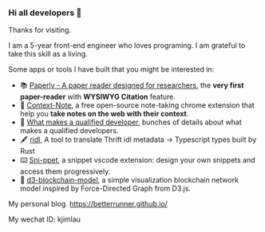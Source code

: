 ### Hi all developers 👋

Thanks for visiting.

I am a 5-year front-end engineer who loves programing. I am grateful to take this skill as a living.

Some apps or tools I have built that you might be interested in:

- 📚 [Paperly - A paper reader designed for researchers](https://paperly.app), the **very first paper-reader** with **WYSIWYG Citation** feature.
- 📝 [Context-Note](https://github.com/betterRunner/context-note), a free open-source note-taking chrome extension that help you **take notes on the web with their context**.
- 📖 [What makes a qualified developer](https://github.com/betterRunner/what-makes-a-qualified-developer), bunches of details about what makes a qualified developers.
- 🖋️ [ridl](https://github.com/betterRunner/ridl), A tool to translate Thrift idl metadata -> Typescript types built by Rust
- ⌨️ [Sni-ppet](https://github.com/betterRunner/sni-ppet), a snippet vscode extension: design your own snippets and access them progressively.
- 🎨 [d3-blockchain-model](https://github.com/betterRunner/d3-blockchain-model), a simple visualization blockchain network model inspired by Force-Directed Graph from D3.js.

My personal blog. https://betterrunner.github.io/

My wechat ID: kjimlau
